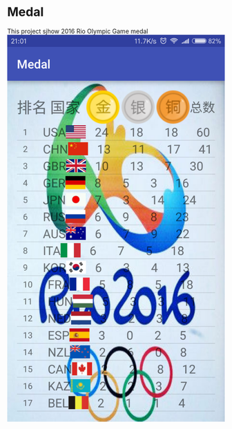 # Medal
This project sjhow 2016 Rio Olympic Game medal
 ![image](https://github.com/qiyutao/Medal/blob/master/Screenshot.png)

